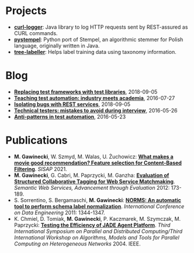 # Projects

* [**curl-logger**](https://github.com/dzieciou/curl-logger): Java library to log HTTP requests sent by REST-assured as CURL commands.
* [**pystempel**](https://github.com/dzieciou/pystempel): Python port of Stempel, an algorithmic stemmer for Polish language, originally written in Java.
* [**tree-labeller**](https://github.com/dzieciou/tree-labeller/): Helps label training data using taxonomy information.

# Blog

* [**Replacing test frameworks with test libraries**](blog/2018-09-05-architecture.md), 2018-09-05
* [**Teaching test automation: industry meets academia**](blog/2016-07-27-academia.md), 2016-07-27
* [**Isolating bugs with REST services**](blog/2016-06-13-curl-logger.md), 2018-09-05
* [**Technical testers: mistakes to avoid during interview**](blog/2016-05-26-interviews.md), 2016-05-26
* [**Anti-patterns in test automation**](blog/2016-05-23-anti-patterns.md), 2016-05-23

# Publications

* **M. Gawinecki**, W. Szmyd, M. Walas, U. Żuchowicz: [**What makes a movie good recommendation? Feature selection for Content-Based
Filtering**](https://sisap.org/2021/preprints/21_Gawinecki.pdf). _SISAP_ 2021.
* **M. Gawinecki**, G. Cabri, M. Paprzycki, M. Ganzha: [**Evaluation of Structured Collaborative Tagging for Web Service Matchmaking**](https://www.ibspan.waw.pl/~paprzyck/mp/cvr/research/webservices_papers/SWS_springer_2012.pdf). _Semantic Web Services, Advancement through Evaluation_ 2012: 173-189.
* S. Sorrentino, S. Bergamaschi, **M. Gawinecki**: [**NORMS: An automatic tool to perform schema label normalization**](https://ieeexplore.ieee.org/stamp/stamp.jsp?arnumber=5767952&casa_token=FOh7rsCriJwAAAAA:6tJdVngJXn5FLXE0B6udvs06vnD-1VgRwe9HusNVmBTLXbhLf8k7Uo4MZtWP4FEhLLtWBJhdaAA&tag=1). _International Conference on Data Engineering_ 2011: 1344-1347.
* K. Chmiel, D. Tomiak, **M. Gawinecki**, P. Kaczmarek, M. Szymczak, M. Paprzycki: [**Testing the Efficiency of JADE Agent Platform**](https://www.ibspan.waw.pl/~paprzyck/mp/cvr/research/CORK_2004.pdf). _Third International Symposium on Parallel and Distributed Computing/Third International Workshop on Algorithms, Models and Tools for Parallel Computing on Heterogeneous Networks_ 2004. IEEE.
